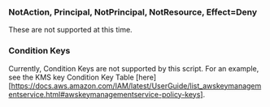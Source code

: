 ### NotAction, Principal, NotPrincipal, NotResource, Effect=Deny

These are not supported at this time.

### Condition Keys

Currently, Condition Keys are not supported by this script. For an example, see the KMS key Condition Key Table [here][https://docs.aws.amazon.com/IAM/latest/UserGuide/list_awskeymanagementservice.html#awskeymanagementservice-policy-keys].

